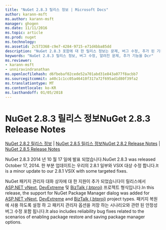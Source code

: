 ```yaml
---
title: "NuGet 2.8.3 릴리스 정보 | Microsoft Docs"
author: karann-msft
ms.author: karann-msft
manager: ghogen
ms.date: 11/11/2016
ms.topic: article
ms.prod: nuget
ms.technology: 
ms.assetid: 2c573368-c9e7-4284-9715-e71d4bba85dd
description: "NuGet 2.8.3 포함에 대 한 릴리스 정보는 문제, 버그 수정, 추가 된 기능 및 Dcr 알려져 있습니다."
keywords: "NuGet 2.8.3 릴리스 정보, 버그 수정, 알려진 문제, 추가 기능을 Dcr"
ms.reviewer:
- karann-msft
- unniravindranathan
ms.openlocfilehash: d6fbebaf02cede52a701abd31e843a077f8acbb7
ms.sourcegitcommit: a40c1c1cc05a46410f317a72f695ad1d80f39fa2
ms.translationtype: MT
ms.contentlocale: ko-KR
ms.lasthandoff: 01/05/2018
---
```

# <a name="nuget-283-release-notes"></a><span data-ttu-id="8a6c8-104">NuGet 2.8.3 릴리스 정보</span><span class="sxs-lookup"><span data-stu-id="8a6c8-104">NuGet 2.8.3 Release Notes</span></span>

<span data-ttu-id="8a6c8-105">[NuGet 2.8.2 릴리스 정보](../release-notes/nuget-2.8.2.md) | [NuGet 2.8.5 릴리스 정보](../release-notes/nuget-2.8.5.md)</span><span class="sxs-lookup"><span data-stu-id="8a6c8-105">[NuGet 2.8.2 Release Notes](../release-notes/nuget-2.8.2.md) | [NuGet 2.8.5 Release Notes](../release-notes/nuget-2.8.5.md)</span></span>

<span data-ttu-id="8a6c8-106">NuGet 2.8.3 2014 년 10 월 17 일에 발표 되었습니다.</span><span class="sxs-lookup"><span data-stu-id="8a6c8-106">NuGet 2.8.3 was released October 17, 2014.</span></span> <span data-ttu-id="8a6c8-107">한 부분 업데이트는 우리의 2.8.1 일부와 VSIX 대상 수정 합니다.</span><span class="sxs-lookup"><span data-stu-id="8a6c8-107">It is a minor update to our 2.8.1 VSIX with some targeted fixes.</span></span>

<span data-ttu-id="8a6c8-108">NuGet 패키지 관리자 대화 상자에 대 한 지원이 추가 되었습니다이 릴리스에서 [ASP.NET vNext](http://www.asp.net/vnext), [DevExtreme](http://js.devexpress.com/) 및 [BizTalk (.btproj)](/biztalk/core/developing-biztalk-server-applications) 프로젝트 형식입니다.</span><span class="sxs-lookup"><span data-stu-id="8a6c8-108">In this release, the support for NuGet Package Manager dialog was added for [ASP.NET vNext](http://www.asp.net/vnext), [DevExtreme](http://js.devexpress.com/) and [BizTalk (.btproj)](/biztalk/core/developing-biztalk-server-applications) project types.</span></span> <span data-ttu-id="8a6c8-109">패키지 복원에 사용 하도록 설정 하 고 패키지 관리자 옵션을 저장 하는 시나리오와 관련 된 안정성 버그 수정 포함 됩니다.</span><span class="sxs-lookup"><span data-stu-id="8a6c8-109">It also includes reliability bug fixes related to the scenarios of enabling package restore and saving package manager options.</span></span>
